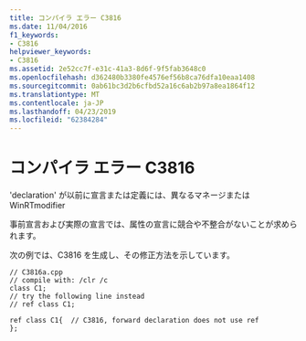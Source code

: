 ```yaml
---
title: コンパイラ エラー C3816
ms.date: 11/04/2016
f1_keywords:
- C3816
helpviewer_keywords:
- C3816
ms.assetid: 2e52cc7f-e31c-41a3-8d6f-9f5fab3648c0
ms.openlocfilehash: d362480b3380fe4576ef56b8ca76dfa10eaa1408
ms.sourcegitcommit: 0ab61bc3d2b6cfbd52a16c6ab2b97a8ea1864f12
ms.translationtype: MT
ms.contentlocale: ja-JP
ms.lasthandoff: 04/23/2019
ms.locfileid: "62384284"
---
```

# <a name="compiler-error-c3816"></a>コンパイラ エラー C3816

'declaration' が以前に宣言または定義には、異なるマネージまたは WinRTmodifier

事前宣言および実際の宣言では、属性の宣言に競合や不整合がないことが求められます。

次の例では、C3816 を生成し、その修正方法を示しています。

```
// C3816a.cpp
// compile with: /clr /c
class C1;
// try the following line instead
// ref class C1;

ref class C1{  // C3816, forward declaration does not use ref
};
```